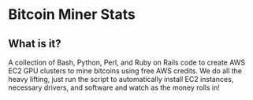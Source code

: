 Bitcoin Miner Stats
=========

What is it?
--------------------------

A collection of Bash, Python, Perl, and Ruby on Rails code to create AWS EC2 GPU clusters
to mine bitcoins using free AWS credits. We do all the heavy lifting, just run the script
to automatically install EC2 instances, necessary drivers, and software and
watch as the money rolls in!